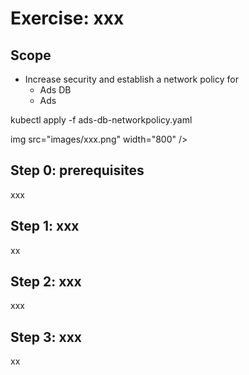 # Exercise: xxx


## Scope

- Increase security and establish a network policy for
  - Ads DB
  - Ads


kubectl apply -f ads-db-networkpolicy.yaml 

img src="images/xxx.png" width="800" />

## Step 0: prerequisites
xxx

## Step 1: xxx
xx

## Step 2: xxx
xxx


## Step 3: xxx
xx

